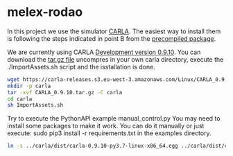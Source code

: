 # melex-rodao

In this project we use the simulator [CARLA](https://carla.readthedocs.io/en/latest/start_quickstart).
The easiest way to install them is following the steps indicated in point B from the [precompiled package](https://carla.readthedocs.io/en/latest/start_quickstart/#b-package-installation).

We are currently using CARLA [Development version 0.9.10](https://github.com/carla-simulator/carla/blob/master/Docs/download.md). You can download the [tar.gz file](https://carla-releases.s3.eu-west-3.amazonaws.com/Linux/CARLA_0.9.10.tar.gz) uncompres in your own carla directory, execute the ./ImportAssets.sh script and the isstallation is done.
```bash
wget https://carla-releases.s3.eu-west-3.amazonaws.com/Linux/CARLA_0.9.10.tar.gz
mkdir -p carla
tar -xvf CARLA_0.9.10.tar.gz -C carla 
cd carla
sh ImportAssets.sh
```
Try to execute the PythonAPI example manual_control.py
You may need to install some packages to make it work. You can do it manually or just execute:
sudo pip3 install -r requirements.txt
in the examples directory.


```bash
ln -s ../carla/dist/carla-0.9.10-py3.7-linux-x86_64.egg ../carla/dist/carla-0.9.10-py3.8-linux-x86_64.egg
```

 


<!--stackedit_data:
eyJoaXN0b3J5IjpbLTgyODk5MzgyMCwxMTI3MTU0NjQ1LDE0Mz
Q4OTMzMSwxNjc4NzI5NTgzLDM1ODIzNjc4Nl19
-->